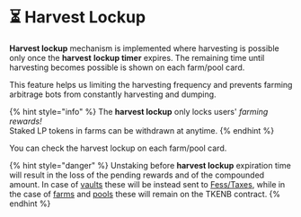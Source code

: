 # ⏳ Harvest Lockup

**Harvest lockup** mechanism is implemented where harvesting is possible only once the **harvest** **lockup timer** expires. The remaining time until harvesting becomes possible is shown on each farm/pool card.

This feature helps us limiting the harvesting frequency and prevents farming arbitrage bots from constantly harvesting and dumping.

{% hint style="info" %}
The **harvest lockup** only locks users' _farming rewards!_   
Staked LP tokens in farms can be withdrawn at anytime.
{% endhint %}

You can check the harvest lockup on each farm/pool card.

{% hint style="danger" %}
Unstaking before **harvest lockup** expiration time will result in the loss of the pending rewards and of the compounded amount. In case of [vaults](vaults-auto-compound.md) these will be instead sent to [Fess/Taxes](deposit-fee-redistribution.md), while in the case of [farms](harvest-lockup.md) and [pools](token-pools.md) these will remain on the TKENB contract. 
{% endhint %}



